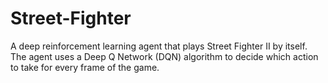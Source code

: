 # Street-Fighter
A deep reinforcement learning agent that plays Street Fighter II by itself. The agent uses a Deep Q Network (DQN) algorithm to decide which action to take for every frame of the game.
